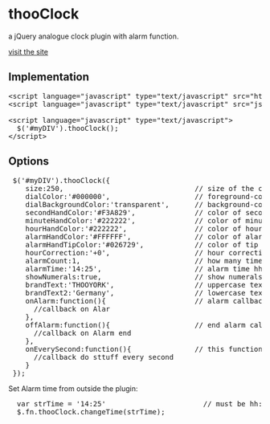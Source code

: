 thooClock
=========

a jQuery analogue clock plugin with alarm function.

<a href="http://www.smart-sign.com/thooclock">visit the site</a>

Implementation
--------------

<pre>
&lt;script language="javascript" type="text/javascript" src="http://code.jquery.com/jquery-latest.min.js"&gt;&lt;/script&gt; 
&lt;script language="javascript" type="text/javascript" src="js/jquery.thooClock.js"&gt;&lt;/script&gt;  	

&lt;script language="javascript" type="text/javascript"&gt;
  $('#myDIV').thooClock();
&lt;/script&gt;  
</pre>

Options
-------
<pre>
 $('#myDIV').thooClock({
    size:250,                               // size of the clock
    dialColor:'#000000',                    // foreground-color of dial can be defined as hex, colorstring, or rgb, rgba function
    dialBackgroundColor:'transparent',      // background-color of dial
    secondHandColor:'#F3A829',              // color of second hand
    minuteHandColor:'#222222',              // color of minute hand
    hourHandColor:'#222222',                // color of hour hand
    alarmHandColor:'#FFFFFF',               // color of alarm hand (alarm hand only visible if alarmTime is set to 'hh:mm')
    alarmHandTipColor:'#026729',            // color of tip of alarm hand
    hourCorrection:'+0',                    // hour correction e.g. +5 or -3
    alarmCount:1,                           // how many times should the onAlarm Callback function be fired
    alarmTime:'14:25',                      // alarm time hh:mm
    showNumerals:true,                      // show numerals on dial true/false
    brandText:'THOOYORK',                   // uppercase text on clock dial
    brandText2:'Germany',                   // lowercase text on clock dial
    onAlarm:function(){                     // alarm callback function 
      //callback on Alar
    },
    offAlarm:function(){                    // end alarm callback
      //callback on Alarm end
    },
    onEverySecond:function(){               // this function is fired on every second
      //callback do sttuff every second
    }
 });
</pre>

Set Alarm time from outside the plugin:
<pre>
  var strTime = '14:25'                       // must be hh:mm 
  $.fn.thooClock.changeTime(strTime);
</pre>
